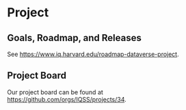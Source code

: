 # Project

## Goals, Roadmap, and Releases

See <https://www.iq.harvard.edu/roadmap-dataverse-project>.

## Project Board

Our project board can be found at <https://github.com/orgs/IQSS/projects/34>.
